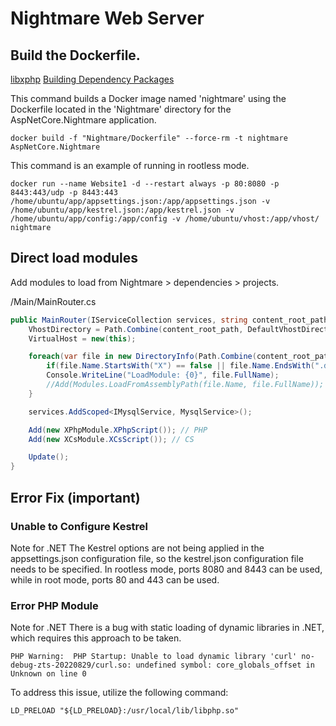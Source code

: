﻿# Nightmare Web Server

## Build the Dockerfile.

[libxphp](/libxphp/README.md)
[Building Dependency Packages](/)

This command builds a Docker image named 'nightmare' using the Dockerfile located in the 'Nightmare' directory for the AspNetCore.Nightmare application.

    docker build -f "Nightmare/Dockerfile" --force-rm -t nightmare AspNetCore.Nightmare

This command is an example of running in rootless mode.

    docker run --name Website1 -d --restart always -p 80:8080 -p 8443:443/udp -p 8443:443 /home/ubuntu/app/appsettings.json:/app/appsettings.json -v /home/ubuntu/app/kestrel.json:/app/kestrel.json -v /home/ubuntu/app/config:/app/config -v /home/ubuntu/vhost:/app/vhost/ nightmare

## Direct load modules
Add modules to load from Nightmare > dependencies > projects.

/Main/MainRouter.cs
```cs
public MainRouter(IServiceCollection services, string content_root_path) {
    VhostDirectory = Path.Combine(content_root_path, DefaultVhostDirectory);
    VirtualHost = new(this);

    foreach(var file in new DirectoryInfo(Path.Combine(content_root_path, "Modules")).GetFiles()) {
        if(file.Name.StartsWith("X") == false || file.Name.EndsWith(".dll") == false) continue;
        Console.WriteLine("LoadModule: {0}", file.FullName);
        //Add(Modules.LoadFromAssemblyPath(file.Name, file.FullName));
    }

    services.AddScoped<IMysqlService, MysqlService>();

    Add(new XPhpModule.XPhpScript()); // PHP
    Add(new XCsModule.XCsScript()); // CS

    Update();
}
```

## Error Fix (important)

### Unable to Configure Kestrel

Note for .NET
The Kestrel options are not being applied in the appsettings.json configuration file, so the kestrel.json configuration file needs to be specified.
In rootless mode, ports 8080 and 8443 can be used, while in root mode, ports 80 and 443 can be used.

### Error PHP Module

Note for .NET
There is a bug with static loading of dynamic libraries in .NET, which requires this approach to be taken.

    PHP Warning:  PHP Startup: Unable to load dynamic library 'curl' no-debug-zts-20220829/curl.so: undefined symbol: core_globals_offset in Unknown on line 0

To address this issue, utilize the following command:

    LD_PRELOAD "${LD_PRELOAD}:/usr/local/lib/libphp.so"
